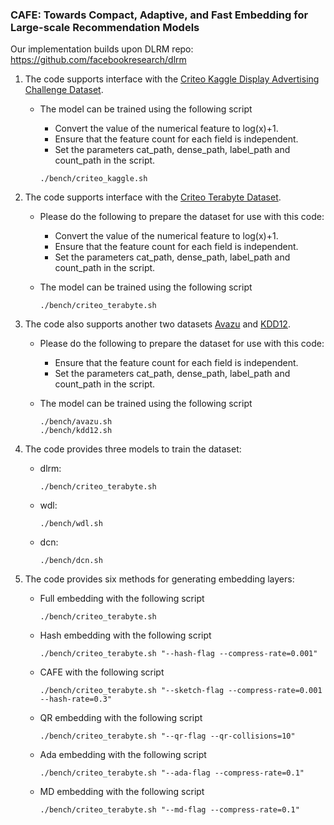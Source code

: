 ### CAFE: Towards Compact, Adaptive, and Fast Embedding for Large-scale Recommendation Models

Our implementation builds upon DLRM repo: https://github.com/facebookresearch/dlrm

1. The code supports interface with the [Criteo Kaggle Display Advertising Challenge Dataset](https://labs.criteo.com/2014/02/kaggle-display-advertising-challenge-dataset/).

   - The model can be trained using the following script

     - Convert the value of the numerical feature to log(x)+1.
     - Ensure that the feature count for each field is independent.
     - Set the parameters cat_path, dense_path, label_path and count_path in the script.

     ```
     ./bench/criteo_kaggle.sh
     ```

2. The code supports interface with the [Criteo Terabyte Dataset](https://labs.criteo.com/2013/12/download-terabyte-click-logs/).

   - Please do the following to prepare the dataset for use with this code:

     - Convert the value of the numerical feature to log(x)+1.
     - Ensure that the feature count for each field is independent.
     - Set the parameters cat_path, dense_path, label_path and count_path in the script.

   - The model can be trained using the following script

     ```
     ./bench/criteo_terabyte.sh
     ```

3. The code also supports another two datasets [Avazu](https://kaggle.com/competitions/avazu-ctr-prediction) and [KDD12](https://kaggle.com/competitions/kddcup2012-track2).
   - Please do the following to prepare the dataset for use with this code:
     - Ensure that the feature count for each field is independent.
     - Set the parameters cat_path, dense_path, label_path and count_path in the script.

   - The model can be trained using the following script

     ```
     ./bench/avazu.sh
     ./bench/kdd12.sh
     ```

4. The code provides three models to train the dataset:
   - dlrm:

     ```
     ./bench/criteo_terabyte.sh
     ```
   - wdl:

     ```
     ./bench/wdl.sh
     ```
   - dcn:

     ```
     ./bench/dcn.sh
     ```

5. The code provides six methods for generating embedding layers:

   - Full embedding with the following script

     ```
     ./bench/criteo_terabyte.sh
     ```

   - Hash embedding with the following script

     ```
     ./bench/criteo_terabyte.sh "--hash-flag --compress-rate=0.001"
     ```

   - CAFE with the following script

     ```
     ./bench/criteo_terabyte.sh "--sketch-flag --compress-rate=0.001 --hash-rate=0.3"
     ```

   - QR embedding with the following script

     ```
     ./bench/criteo_terabyte.sh "--qr-flag --qr-collisions=10"
     ```

   - Ada embedding with the following script

     ```
     ./bench/criteo_terabyte.sh "--ada-flag --compress-rate=0.1"
     ```
   - MD embedding with the following script

     ```
     ./bench/criteo_terabyte.sh "--md-flag --compress-rate=0.1"
     ```